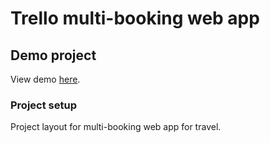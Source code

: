 # Trello multi-booking web app

## Demo project
View demo <a href="https://nascal3.github.io/mastercard-dashboard/">here</a>.


### Project setup
Project layout for multi-booking web app for travel.

